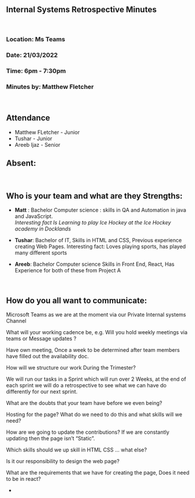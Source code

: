 ## Internal Systems Retrospective Minutes
<br>

### Location:	Ms Teams
### Date:		21/03/2022
### Time:		6pm - 7:30pm
### Minutes by:	Matthew Fletcher 
 
<br>

## Attendance
* Matthew FLetcher - Junior
* Tushar - Junior
* Areeb Ijaz - Senior
## Absent: 

<br>

## Who is your team and what are they Strengths:  

* __Matt__ : Bachelor Computer science : skills in QA and Automation in java and JavaScript.  
_Interesting fact Is Learning to play Ice Hockey at the Ice Hockey academy in Docklands_ 

 

* __Tushar__: Bachelor of IT, Skills in HTML and  CSS, Previous experience creating Web Pages. 
Interesting fact: Loves playing sports, has played many different sports 

* __Areeb__: Bachelor Computer science Skills in Front End, React, Has Experience for both of these from Project A  

 <br>

## How do you all want to communicate:  

Microsoft Teams as we are at the moment via our Private Internal systems Channel  

 

What will your working cadence be, e.g. Will you hold weekly meetings via teams or Message updates ?  

Have own meeting, Once a week to be determined after team members have filled out the availability doc.  

 

How will we structure our work During the Trimester? 

We will run our tasks in a Sprint which will run over 2 Weeks, at the end of each sprint we will do a retrospective to see what we can have do differently for our next sprint. 

 

 

 

 

What are the doubts that your team have before we even being?  

 Hosting for the page? What do we need to do this and what skills will we need? 

How are we going to update the contributions?  If we are constantly updating then the page isn’t “Static”.  

Which skills should we up skill in HTML CSS … what else? 

Is it our responsibility to design the web page? 

What are the requirements that we have for creating the page, Does it need to be in react? 

 

 

 

 

 

 

 

 

 

- 

 

 

 

 